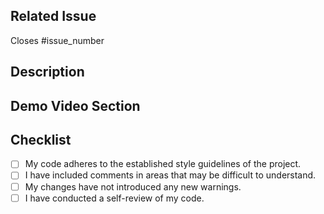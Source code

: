 <!-- Pull Request Template -->

## Related Issue

Closes #issue_number

<!-- If there is no issue number, the PR will not be merged. Therefore, please ensure that the issue number is added -->

## Description

<!-- Write a brief description of the changes made in the PR. Explain the problem being addressed, or any relevant
information. -->

## Demo Video Section

<!-- Include the demo video to preview the changes done and their proper functionality -->

## Checklist 

<!-- [x] - To mark checked, put 'x' in place of ' '(space)  -->
<!-- [ ] - Keep unchecked using ' '(space)  -->

- [ ] My code adheres to the established style guidelines of the project.
- [ ] I have included comments in areas that may be difficult to understand.
- [ ] My changes have not introduced any new warnings.
- [ ] I have conducted a self-review of my code.